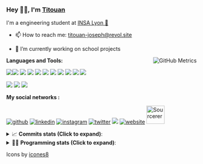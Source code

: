 <!--
**titouan-joseph/titouan-joseph** is a ✨ _special_ ✨ repository because its `README.md` (this file) appears on your GitHub profile.

Here are some ideas to get you started:

- 🔭 I’m currently working on ...
- 🌱 I’m currently learning ...
- 👯 I’m looking to collaborate on ...
- 🤔 I’m looking for help with ...
- 💬 Ask me about ...
- 📫 How to reach me: ...
- 😄 Pronouns: ...
- ⚡ Fun fact: ...
-->

### Hey 👋🏽, I'm [Titouan](https://github.com/Titouan-Joseph) 

I'm a engineering student at  [INSA Lyon 🦏](https://www.insa-lyon.fr/en/)

- 📫 How to reach me: [titouan-joseph@revol.site](mailto:titouan-joseph@revol.site)
- 🔭 I’m currently working on school projects


  <img align="right" alt="GitHub Metrics" src="https://metrics.lecoq.io/titouan-joseph" />

**Languages and Tools:**

[<img src="https://img.icons8.com/color/48/000000/python.png"/>]()[<img src="https://img.icons8.com/color/48/000000/java-coffee-cup-logo.png"/>]() [<img src="https://img.icons8.com/color/48/000000/c-programming.png"/>]() [<img src="https://img.icons8.com/color/48/000000/javascript.png"/>]() [<img src="https://img.icons8.com/color/48/000000/selenium-test-automation.png"/>]() [<img src="https://img.icons8.com/color/48/000000/git.png"/>]() [<img src="https://img.icons8.com/color/48/000000/console.png"/>]() [<img src="https://img.icons8.com/color/48/000000/android-os.png"/>]() [<img src="https://img.icons8.com/color/48/000000/pycharm.png"/>]() [<img src="https://img.icons8.com/color/48/000000/virtualbox.png"/>]() [<img src="https://img.icons8.com/color/48/000000/windows-10.png"/>]()

[<img src="https://img.icons8.com/color/48/000000/linux.png"/>]() [<img src="https://img.icons8.com/color/48/000000/nginx.png"/>]() [<img src="https://img.icons8.com/color/48/000000/raspberry-pi.png"/>]()

**My social networks :**

[<img src='https://img.icons8.com/fluent/48/000000/github.png' alt="github">](https://github.com/titouan-joseph)  [<img src='https://img.icons8.com/color/48/000000/linkedin.png' alt='linkedin'>](https://www.linkedin.com/in/titouan-joseph-revol/)  [<img src='https://img.icons8.com/color/48/000000/instagram-new.png' alt='instagram'>](https://www.instagram.com/tit_re/)  [<img src='https://img.icons8.com/color/48/000000/twitter.png' alt='twitter'>](https://twitter.com/josephrevol) [<img src="https://img.icons8.com/color/48/000000/facebook.png"/>](https://www.facebook.com/titre01) [<img src='https://img.icons8.com/fluent/48/000000/website.png' alt='website'>](https://titouan-joseph.revol.site) [<img src="https://sourcerer.io/icons/logo-sharing.svg" height="48px" alt="Sourcerer">](https://sourcerer.io/titouan-joseph) 

<details>
 <summary>📈 <b>Commits stats (Click to expand)</b>: </summary>
    <a href="https://sourcerer.io/titouan-joseph"><img src="https://img.shields.io/badge/Python-148%20commits-orange.svg" alt=""></a>
    <a href="https://sourcerer.io/titouan-joseph"><img src="https://img.shields.io/badge/Java-27%20commits-orange.svg" alt=""></a>
    <a href="https://sourcerer.io/titouan-joseph"><img src="https://img.shields.io/badge/C-23%20commits-orange.svg" alt=""></a>
    <a href="https://sourcerer.io/titouan-joseph"><img src="https://img.shields.io/badge/JavaScript-18%20commits-orange.svg" alt=""></a>
</details>


<details>
 <summary>👨‍💻 <b>Programming stats (Click to expand)</b>: </summary>
<!--START_SECTION:waka-->
**🐱 My Github Data** 

> 🏆 520 Contributions in the Year 2020
 > 
> 📦 17.9 kB Used in Github's Storage 
 > 
> 🚫 Not Opted to Hire
 > 
> 📜 23 Public Repositories 
 > 
23 Private Repository 
 > 
**I'm an Early 🐤** 

```text
🌞 Morning    69 commits     ████░░░░░░░░░░░░░░░░░░░░░   16.27% 
🌆 Daytime    172 commits    ██████████░░░░░░░░░░░░░░░   40.57% 
🌃 Evening    140 commits    ████████░░░░░░░░░░░░░░░░░   33.02% 
🌙 Night      43 commits     ██░░░░░░░░░░░░░░░░░░░░░░░   10.14%

```
📅 **I'm Most Productive on Wednesday** 

```text
Monday       60 commits     ███░░░░░░░░░░░░░░░░░░░░░░   14.15% 
Tuesday      65 commits     ███░░░░░░░░░░░░░░░░░░░░░░   15.33% 
Wednesday    122 commits    ███████░░░░░░░░░░░░░░░░░░   28.77% 
Thursday     50 commits     ███░░░░░░░░░░░░░░░░░░░░░░   11.79% 
Friday       39 commits     ██░░░░░░░░░░░░░░░░░░░░░░░   9.2% 
Saturday     41 commits     ██░░░░░░░░░░░░░░░░░░░░░░░   9.67% 
Sunday       47 commits     ██░░░░░░░░░░░░░░░░░░░░░░░   11.08%

```


📊 **This Week I Spent My Time On** 

```text
⌚︎ Time Zone: Europe/Paris

💬 Programming Languages: 
Python                   5 hrs 10 mins       ███████░░░░░░░░░░░░░░░░░░   30.31% 
Matlab                   3 hrs 29 mins       █████░░░░░░░░░░░░░░░░░░░░   20.49% 
Docker                   2 hrs 7 mins        ███░░░░░░░░░░░░░░░░░░░░░░   12.49% 
C                        1 hr 48 mins        ██░░░░░░░░░░░░░░░░░░░░░░░   10.61% 
Markdown                 1 hr 2 mins         █░░░░░░░░░░░░░░░░░░░░░░░░   6.13%

🔥 Editors: 
Atom                     6 hrs 56 mins       ██████████░░░░░░░░░░░░░░░   40.71% 
PyCharm                  4 hrs 34 mins       ██████░░░░░░░░░░░░░░░░░░░   26.84% 
WebStorm                 4 hrs 21 mins       ██████░░░░░░░░░░░░░░░░░░░   25.59% 
PyCharmCore              1 hr 8 mins         █░░░░░░░░░░░░░░░░░░░░░░░░   6.68% 
VS Code                  1 min               ░░░░░░░░░░░░░░░░░░░░░░░░░   0.18%

🐱‍💻 Projects: 
LDPC                     3 hrs 34 mins       █████░░░░░░░░░░░░░░░░░░░░   20.94% 
TP2                      3 hrs 22 mins       █████░░░░░░░░░░░░░░░░░░░░   19.77% 
PRS-4TC                  3 hrs 17 mins       ████░░░░░░░░░░░░░░░░░░░░░   19.3% 
Assomaker-frontend       2 hrs 42 mins       ████░░░░░░░░░░░░░░░░░░░░░   15.88% 
Linkedin-to-PDF          1 hr 40 mins        ██░░░░░░░░░░░░░░░░░░░░░░░   9.84%

💻 Operating System: 
Windows                  17 hrs 3 mins       █████████████████████████   100.0%

```

**I Mostly Code in Python** 

```text
Python                   14 repos            ██████████████░░░░░░░░░░░   58.33% 
JavaScript               3 repos             ███░░░░░░░░░░░░░░░░░░░░░░   12.5% 
C                        2 repos             ██░░░░░░░░░░░░░░░░░░░░░░░   8.33% 
Go                       1 repo              █░░░░░░░░░░░░░░░░░░░░░░░░   4.17% 
Haskell                  1 repo              █░░░░░░░░░░░░░░░░░░░░░░░░   4.17%

```



<!--END_SECTION:waka-->

</details>

Icons by [icones8](https://icones8.fr/)